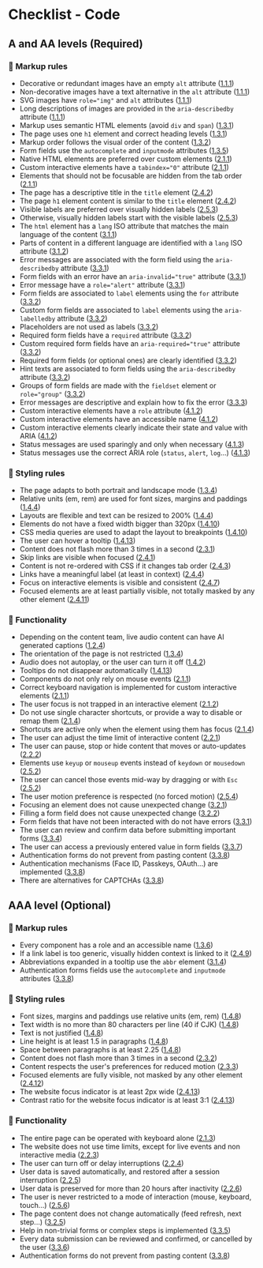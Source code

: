 # Checklist - Code

## A and AA levels (Required)

### 🧩 Markup rules

- Decorative or redundant images have an empty `alt` attribute ([1.1.1](01-wcag-guidelines.md#1.1.1))
- Non-decorative images have a text alternative in the `alt` attribute ([1.1.1](01-wcag-guidelines.md#1.1.1))
- SVG images have `role="img"` and `alt` attributes ([1.1.1](01-wcag-guidelines.md#1.1.1))
- Long descriptions of images are provided in the `aria-describedby` attribute ([1.1.1](01-wcag-guidelines.md#1.1.1))
- Markup uses semantic HTML elements (avoid `div` and `span`) ([1.3.1](01-wcag-guidelines.md#1.3.1))
- The page uses one `h1` element and correct heading levels ([1.3.1](01-wcag-guidelines.md#1.3.1))
- Markup order follows the visual order of the content ([1.3.2](01-wcag-guidelines.md#1.3.2))
- Form fields use the `autocomplete` and `inputmode` attributes ([1.3.5](01-wcag-guidelines.md#1.3.5))
- Native HTML elements are preferred over custom elements ([2.1.1](01-wcag-guidelines.md#2.1.1))
- Custom interactive elements have a `tabindex="0"` attribute ([2.1.1](01-wcag-guidelines.md#2.1.1))
- Elements that should not be focusable are hidden from the tab order ([2.1.1](01-wcag-guidelines.md#2.1.1))
- The page has a descriptive title in the `title` element ([2.4.2](01-wcag-guidelines.md#2.4.2))
- The page `h1` element content is similar to the `title` element ([2.4.2](01-wcag-guidelines.md#2.4.2))
- Visible labels are preferred over visually hidden labels ([2.5.3](01-wcag-guidelines.md#2.5.3))
- Otherwise, visually hidden labels start with the visible labels ([2.5.3](01-wcag-guidelines.md#2.5.3))
- The `html` element has a `lang` ISO attribute that matches the main language of the content ([3.1.1](01-wcag-guidelines.md#3.1.1))
- Parts of content in a different language are identified with a `lang` ISO attribute ([3.1.2](01-wcag-guidelines.md#3.1.2))
- Error messages are associated with the form field using the `aria-describedby` attribute ([3.3.1](01-wcag-guidelines.md#3.3.1))
- Form fields with an error have an `aria-invalid="true"` attribute ([3.3.1](01-wcag-guidelines.md#3.3.1))
- Error message have a `role="alert"` attribute ([3.3.1](01-wcag-guidelines.md#3.3.1))
- Form fields are associated to `label` elements using the `for` attribute ([3.3.2](01-wcag-guidelines.md#3.3.2))
- Custom form fields are associated to `label` elements using the `aria-labelledby` attribute ([3.3.2](01-wcag-guidelines.md#3.3.2))
- Placeholders are not used as labels ([3.3.2](01-wcag-guidelines.md#3.3.2))
- Required form fields have a `required` attribute ([3.3.2](01-wcag-guidelines.md#3.3.2))
- Custom required form fields have an `aria-required="true"` attribute ([3.3.2](01-wcag-guidelines.md#3.3.2))
- Required form fields (or optional ones) are clearly identified ([3.3.2](01-wcag-guidelines.md#3.3.2))
- Hint texts are associated to form fields using the `aria-describedby` attribute ([3.3.2](01-wcag-guidelines.md#3.3.2))
- Groups of form fields are made with the `fieldset` element or `role="group"` ([3.3.2](01-wcag-guidelines.md#3.3.2))
- Error messages are descriptive and explain how to fix the error ([3.3.3](01-wcag-guidelines.md#3.3.3))
- Custom interactive elements have a `role` attribute ([4.1.2](01-wcag-guidelines.md#4.1.2))
- Custom interactive elements have an accessible name ([4.1.2](01-wcag-guidelines.md#4.1.2))
- Custom interactive elements clearly indicate their state and value with ARIA ([4.1.2](01-wcag-guidelines.md#4.1.2))
- Status messages are used sparingly and only when necessary ([4.1.3](01-wcag-guidelines.md#4.1.3))
- Status messages use the correct ARIA role (`status`, `alert`, `log`...) ([4.1.3](01-wcag-guidelines.md#4.1.3))

### 🫟 Styling rules

- The page adapts to both portrait and landscape mode ([1.3.4](01-wcag-guidelines.md#1.3.4))
- Relative units (em, rem) are used for font sizes, margins and paddings ([1.4.4](01-wcag-guidelines.md#1.4.4))
- Layouts are flexible and text can be resized to 200% ([1.4.4](01-wcag-guidelines.md#1.4.4))
- Elements do not have a fixed width bigger than 320px ([1.4.10](01-wcag-guidelines.md#1.4.10))
- CSS media queries are used to adapt the layout to breakpoints ([1.4.10](01-wcag-guidelines.md#1.4.10))
- The user can hover a tooltip ([1.4.13](01-wcag-guidelines.md#1.4.13))
- Content does not flash more than 3 times in a second ([2.3.1](01-wcag-guidelines.md#2.3.1))
- Skip links are visible when focused ([2.4.1](01-wcag-guidelines.md#2.4.1))
- Content is not re-ordered with CSS if it changes tab order ([2.4.3](01-wcag-guidelines.md#2.4.3))
- Links have a meaningful label (at least in context) ([2.4.4](01-wcag-guidelines.md#2.4.4))
- Focus on interactive elements is visible and consistent ([2.4.7](01-wcag-guidelines.md#2.4.7))
- Focused elements are at least partially visible, not totally masked by any other element ([2.4.11](01-wcag-guidelines.md#2.4.11))

### 🧬 Functionality

- Depending on the content team, live audio content can have AI generated captions ([1.2.4](01-wcag-guidelines.md#1.2.4))
- The orientation of the page is not restricted ([1.3.4](01-wcag-guidelines.md#1.3.4))
- Audio does not autoplay, or the user can turn it off ([1.4.2](01-wcag-guidelines.md#1.4.2))
- Tooltips do not disappear automatically ([1.4.13](01-wcag-guidelines.md#1.4.13))
- Components do not only rely on mouse events ([2.1.1](01-wcag-guidelines.md#2.1.1))
- Correct keyboard navigation is implemented for custom interactive elements ([2.1.1](01-wcag-guidelines.md#2.1.1))
- The user focus is not trapped in an interactive element ([2.1.2](01-wcag-guidelines.md#2.1.2))
- Do not use single character shortcuts, or provide a way to disable or remap them ([2.1.4](01-wcag-guidelines.md#2.1.4))
- Shortcuts are active only when the element using them has focus ([2.1.4](01-wcag-guidelines.md#2.1.4))
- The user can adjust the time limit of interactive content ([2.2.1](01-wcag-guidelines.md#2.2.1))
- The user can pause, stop or hide content that moves or auto-updates ([2.2.2](01-wcag-guidelines.md#2.2.2))
- Elements use `keyup` or `mouseup` events instead of `keydown` or `mousedown` ([2.5.2](01-wcag-guidelines.md#2.5.2))
- The user can cancel those events mid-way by dragging or with `Esc` ([2.5.2](01-wcag-guidelines.md#2.5.2))
- The user motion preference is respected (no forced motion) ([2.5.4](01-wcag-guidelines.md#2.5.4))
- Focusing an element does not cause unexpected change ([3.2.1](01-wcag-guidelines.md#3.2.1))
- Filling a form field does not cause unexpected change ([3.2.2](01-wcag-guidelines.md#3.2.2))
- Form fields that have not been interacted with do not have errors ([3.3.1](01-wcag-guidelines.md#3.3.1))
- The user can review and confirm data before submitting important forms ([3.3.4](01-wcag-guidelines.md#3.3.4))
- The user can access a previously entered value in form fields ([3.3.7](01-wcag-guidelines.md#3.3.7))
- Authentication forms do not prevent from pasting content ([3.3.8](01-wcag-guidelines.md#3.3.8))
- Authentication mechanisms (Face ID, Passkeys, OAuth...) are implemented ([3.3.8](01-wcag-guidelines.md#3.3.8))
- There are alternatives for CAPTCHAs ([3.3.8](01-wcag-guidelines.md#3.3.8))

## AAA level (Optional)

### 🧩 Markup rules

- Every component has a role and an accessible name ([1.3.6](01-wcag-guidelines.md#1.3.6))
- If a link label is too generic, visually hidden context is linked to it ([2.4.9](01-wcag-guidelines.md#2.4.9))
- Abbreviations expanded in a tooltip use the `abbr` element ([3.1.4](01-wcag-guidelines.md#3.1.4))
- Authentication forms fields use the `autocomplete` and `inputmode` attributes ([3.3.8](01-wcag-guidelines.md#3.3.8))

### 🫟 Styling rules

- Font sizes, margins and paddings use relative units (em, rem) ([1.4.8](01-wcag-guidelines.md#1.4.8))
- Text width is no more than 80 characters per line (40 if CJK) ([1.4.8](01-wcag-guidelines.md#1.4.8))
- Text is not justified ([1.4.8](01-wcag-guidelines.md#1.4.8))
- Line height is at least 1.5 in paragraphs ([1.4.8](01-wcag-guidelines.md#1.4.8))
- Space between paragraphs is at least 2.25 ([1.4.8](01-wcag-guidelines.md#1.4.8))
- Content does not flash more than 3 times in a second ([2.3.2](01-wcag-guidelines.md#2.3.2))
- Content respects the user's preferences for reduced motion ([2.3.3](01-wcag-guidelines.md#2.3.3))
- Focused elements are fully visible, not masked by any other element ([2.4.12](01-wcag-guidelines.md#2.4.12))
- The website focus indicator is at least 2px wide ([2.4.13](01-wcag-guidelines.md#2.4.13))
- Contrast ratio for the website focus indicator is at least 3:1 ([2.4.13](01-wcag-guidelines.md#2.4.13))

### 🧬 Functionality

- The entire page can be operated with keyboard alone ([2.1.3](01-wcag-guidelines.md#2.1.3))
- The website does not use time limits, except for live events and non interactive media ([2.2.3](01-wcag-guidelines.md#2.2.3))
- The user can turn off or delay interruptions ([2.2.4](01-wcag-guidelines.md#2.2.4))
- User data is saved automatically, and restored after a session interruption ([2.2.5](01-wcag-guidelines.md#2.2.5))
- User data is preserved for more than 20 hours after inactivity ([2.2.6](01-wcag-guidelines.md#2.2.6))
- The user is never restricted to a mode of interaction (mouse, keyboard, touch...) ([2.5.6](01-wcag-guidelines.md#2.5.6))
- The page content does not change automatically (feed refresh, next step...) ([3.2.5](01-wcag-guidelines.md#3.2.5))
- Help in non-trivial forms or complex steps is implemented ([3.3.5](01-wcag-guidelines.md#3.3.5))
- Every data submission can be reviewed and confirmed, or cancelled by the user ([3.3.6](01-wcag-guidelines.md#3.3.6))
- Authentication forms do not prevent from pasting content ([3.3.8](01-wcag-guidelines.md#3.3.8))